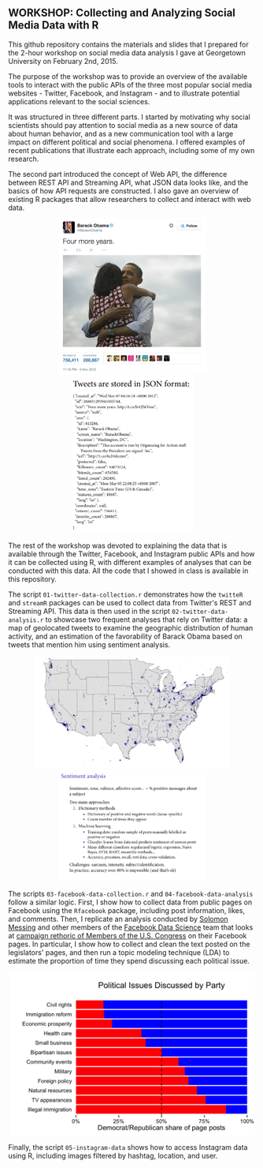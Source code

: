 WORKSHOP: Collecting and Analyzing Social Media Data with R
--------------

This github repository contains the materials and slides that I prepared for the 2-hour workshop on social media data analysis I gave at Georgetown University on February 2nd, 2015.

The purpose of the workshop was to provide an overview of the available tools to interact with the public APIs of the three most popular social media websites - Twitter, Facebook, and Instagram - and to illustrate potential applications relevant to the social sciences.

It was structured in three different parts. I started by motivating why social scientists should pay attention to social media as a new source of data about human behavior, and as a new communication tool with a large impact on different political and social phenomena. I offered examples of recent publications that illustrate each approach, including some of my own research.

The second part introduced the concept of Web API, the difference between REST API and Streaming API, what JSON data looks like, and the basics of how API requests are constructed. I also gave an overview of existing R packages that allow researchers to collect and interact with web data.

<p align="center"><img src="img/obama.png" width="300px"/>
	<img src="img/json.png" width="250px"/></p>

The rest of the workshop was devoted to explaining the data that is available through the Twitter, Facebook, and Instagram public APIs and how it can be collected using R, with different examples of analyses that can be conducted with this data. All the code that I showed in class is available in this repository.

The script `01-twitter-data-collection.r` demonstrates how the `twitteR` and `streamR` packages can be used to collect data from Twitter's REST and Streaming API. This data is then used in the script `02-twitter-data-analysis.r` to showcase two frequent analyses that rely on Twitter data: a map of geolocated tweets to examine the geographic distribution of human activity, and an estimation of the favorability of Barack Obama based on tweets that mention him using sentiment analysis.

<p align="center"><img src="img/tweets-map.png", width="400px"/><img src="img/sentiment.png" width="300px"/></p>

The scripts `03-facebook-data-collection.r` and `04-facebook-data-analysis` follow a similar logic. First, I show how to collect data from public pages on Facebook using the `Rfacebook` package, including post information, likes, and comments. Then, I replicate an analysis conducted by <a href="https://solomonmessing.wordpress.com/">Solomon Messing</a> and other members of the <a href="https://www.facebook.com/data">Facebook Data Science</a> team that looks at <a href="https://www.facebook.com/notes/facebook-data-science/campaign-rhetoric-and-style-on-facebook-in-the-2014-us-midterms/10152581594083859">campaign rethoric of Members of the U.S. Congress</a> on their Facebook pages. In particular, I show how to collect and clean the text posted on the legislators' pages, and then run a topic modeling technique (LDA) to estimate the proportion of time they spend discussing each political issue.

<p align="center"><img src="img/congress-lda.png" width="500px" align="middle"/></p>

Finally, the script `05-instagram-data` shows how to access Instagram data using R, including images filtered by hashtag, location, and user.





